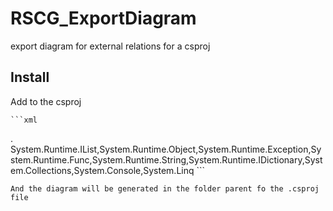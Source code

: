 # RSCG_ExportDiagram
export diagram for external relations for a csproj   

## Install

Add to the csproj
    
    ```xml
  <ItemGroup>
    <PackageReference Include="RSCG_ExportDiagram" Version="2024.729.2300" />
  </ItemGroup>
  <PropertyGroup>
    <RSCG_ExportDiagram_OutputFolder>.</RSCG_ExportDiagram_OutputFolder>
    <RSCG_ExportDiagram_Exclude>System.Runtime.IList,System.Runtime.Object,System.Runtime.Exception,System.Runtime.Func,System.Runtime.String,System.Runtime.IDictionary,System.Collections,System.Console,System.Linq</RSCG_ExportDiagram_Exclude>
  </PropertyGroup>
    ```


    And the diagram will be generated in the folder parent fo the .csproj file

    

